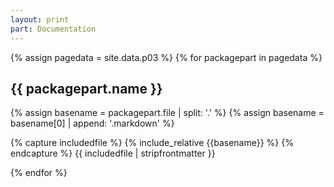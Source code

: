 ```yaml
---
layout: print
part: Documentation
---
```


{% assign pagedata = site.data.p03 %}
{% for packagepart in pagedata %}
## {{ packagepart.name }}
  {% assign basename = packagepart.file | split: '.' %}
  {% assign basename = basename[0] | append: '.markdown' %}

  {% capture includedfile %}
      {% include_relative {{basename}} %}
  {% endcapture %}
  {{ includedfile | stripfrontmatter }}
  
{% endfor %}
